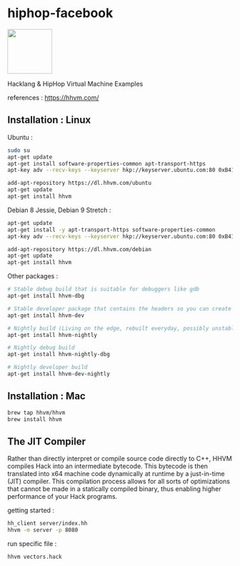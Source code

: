 # hiphop-facebook

<img src="https://hhvm.com/static/logo.svg" height="100"/>

Hacklang &amp; HipHop Virtual Machine Examples

references : https://hhvm.com/

## Installation : Linux
Ubuntu :
```bash
sudo su
apt-get update
apt-get install software-properties-common apt-transport-https
apt-key adv --recv-keys --keyserver hkp://keyserver.ubuntu.com:80 0xB4112585D386EB94

add-apt-repository https://dl.hhvm.com/ubuntu
apt-get update
apt-get install hhvm
```
Debian 8 Jessie, Debian 9 Stretch :
```bash
apt-get update
apt-get install -y apt-transport-https software-properties-common
apt-key adv --recv-keys --keyserver hkp://keyserver.ubuntu.com:80 0xB4112585D386EB94

add-apt-repository https://dl.hhvm.com/debian
apt-get update
apt-get install hhvm
```

Other packages :
```bash
# Stable debug build that is suitable for debuggers like gdb
apt-get install hhvm-dbg

# Stable developer package that contains the headers so you can create extensions, etc.
apt-get install hhvm-dev

# Nightly build (Living on the edge, rebuilt everyday, possibly unstable)
apt-get install hhvm-nightly

# Nightly debug build
apt-get install hhvm-nightly-dbg

# Nightly developer build
apt-get install hhvm-dev-nightly
```
## Installation : Mac
```bash
brew tap hhvm/hhvm
brew install hhvm
```

## The JIT Compiler
Rather than directly interpret or compile source code directly to C++, HHVM compiles Hack into an intermediate bytecode. 
This bytecode is then translated into x64 machine code dynamically at runtime by a just-in-time (JIT) compiler. 
This compilation process allows for all sorts of optimizations that cannot be made in a statically compiled binary, 
thus enabling higher performance of your Hack programs.

getting started :
```bash
hh_client server/index.hh
hhvm -m server -p 8080
```
run specific file :
```
hhvm vectors.hack
```
